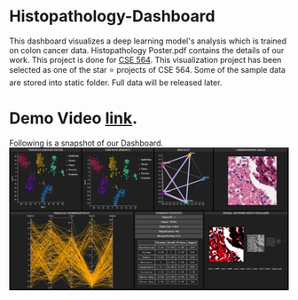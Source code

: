 # Histopathology-Dashboard

This dashboard visualizes a deep learning model's analysis which is trained on colon cancer data. Histopathology Poster.pdf contains the details of our work. This project is done for [CSE 564](https://www3.cs.stonybrook.edu/~mueller/teaching/cse564/index.html). This visualization project has been selected as one of the star :star: projects of CSE 564. Some of the sample data are stored into static folder. Full data will be released later. 

# Demo Video [link](https://www.youtube.com/watch?v=47IHEceO4hA&list=PLyCRt3MN8s8OJp-M5UdCQv-NDllAqJOb5&index=3).

Following is a snapshot of our Dashboard.
![Dashboard](Dash.png)

